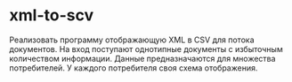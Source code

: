 xml-to-scv
==========

Реализовать программу отображающую XML в CSV для потока документов. На вход поступают однотипные документы с избыточным количеством информации. Данные предназначаются для множества потребителей. У каждого потребителя своя схема отображения.
